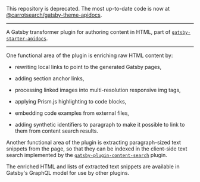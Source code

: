 This repository is deprecated. The most up-to-date code is now at [@carrotsearch/gatsby-theme-apidocs](https://github.com/carrotsearch/gatsby-theme-apidocs/tree/master/plugins/gatsby-plugin-transformer-html).

---

A Gatsby transformer plugin for authoring content in HTML, part of
[`gatsby-starter-apidocs`](https://github.com/carrotsearch/gatsby-starter-apidocs).

---

One functional area of the plugin is enriching raw HTML content by:

* rewriting local links to point to the generated Gatsby pages,

* adding section anchor links,

* processing linked images into multi-resolution responsive img tags,

* applying Prism.js highlighting to code blocks,

* embedding code examples from external files,

* adding synthetic identifiers to paragraph to make it possible to link to them from content search results.

Another functional area of the plugin is extracting paragraph-sized text snippets from the page, so that they can be indexed in the client-side text search implemented by the [`gatsby-plugin-content-search`](https://github.com/carrotsearch/gatsby-plugin-content-search) plugin.

The enriched HTML and lists of extracted text snippets are available in Gatsby's GraphQL model for use by other plugins.

